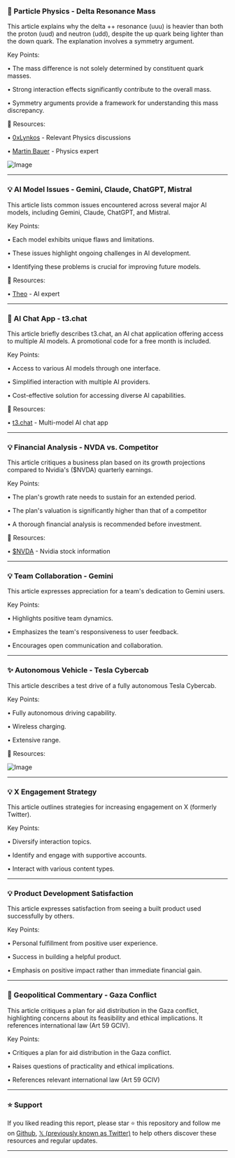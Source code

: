 ### 🤖 Particle Physics - Delta Resonance Mass

This article explains why the delta ++ resonance (uuu) is heavier than both the proton (uud) and neutron (udd), despite the up quark being lighter than the down quark.  The explanation involves a symmetry argument.

Key Points:

• The mass difference is not solely determined by constituent quark masses.


•  Strong interaction effects significantly contribute to the overall mass.


•  Symmetry arguments provide a framework for understanding this mass discrepancy.


🔗 Resources:

• [0xLynkos](https://x.com/0xLynkos) - Relevant Physics discussions


• [Martin Bauer](https://x.com/martinmbauer) - Physics expert


![Image](https://pbs.twimg.com/media/GpuUydQWIAA7yYd?format=jpg&name=small)


---

### 💡 AI Model Issues - Gemini, Claude, ChatGPT, Mistral

This article lists common issues encountered across several major AI models, including Gemini, Claude, ChatGPT, and Mistral.

Key Points:

•  Each model exhibits unique flaws and limitations.


•  These issues highlight ongoing challenges in AI development.


•  Identifying these problems is crucial for improving future models.


🔗 Resources:

• [Theo](https://x.com/theo) - AI expert


---

### 🚀 AI Chat App - t3.chat

This article briefly describes t3.chat, an AI chat application offering access to multiple AI models.  A promotional code for a free month is included.

Key Points:

• Access to various AI models through one interface.


•  Simplified interaction with multiple AI providers.


•  Cost-effective solution for accessing diverse AI capabilities.


🔗 Resources:

• [t3.chat](http://t3.chat) - Multi-model AI chat app


---

### 💡 Financial Analysis - NVDA vs. Competitor

This article critiques a business plan based on its growth projections compared to Nvidia's ($NVDA) quarterly earnings.

Key Points:

•  The plan's growth rate needs to sustain for an extended period.


• The plan's valuation is significantly higher than that of a competitor


•  A thorough financial analysis is recommended before investment.


🔗 Resources:

• [$NVDA](https://x.com/search?q=%24NVDA&src=cashtag_click) - Nvidia stock information


---

### 💡 Team Collaboration - Gemini

This article expresses appreciation for a team's dedication to Gemini users.

Key Points:

•  Highlights positive team dynamics.


•  Emphasizes the team's responsiveness to user feedback.


•  Encourages open communication and collaboration.



---

### ✨ Autonomous Vehicle - Tesla Cybercab

This article describes a test drive of a fully autonomous Tesla Cybercab.

Key Points:

•  Fully autonomous driving capability.


•  Wireless charging.


•  Extensive range.


🔗 Resources:


![Image](https://pbs.twimg.com/amplify_video_thumb/1918774512939573248/img/gQ4CmXRu6zldEFo9.jpg)


---

### 💡  X  Engagement Strategy

This article outlines strategies for increasing engagement on X (formerly Twitter).

Key Points:

•  Diversify interaction topics.


•  Identify and engage with supportive accounts.


•  Interact with various content types.


---

### 💡 Product Development Satisfaction

This article expresses satisfaction from seeing a built product used successfully by others.

Key Points:

• Personal fulfillment from positive user experience.


•  Success in building a helpful product.


•  Emphasis on positive impact rather than immediate financial gain.



---

### 🤖 Geopolitical Commentary - Gaza Conflict

This article critiques a plan for aid distribution in the Gaza conflict, highlighting concerns about its feasibility and ethical implications.  It references international law (Art 59 GCIV).

Key Points:

•  Critiques a plan for aid distribution in the Gaza conflict.


•  Raises questions of practicality and ethical implications.


•  References relevant international law (Art 59 GCIV)


---

### ⭐️ Support

If you liked reading this report, please star ⭐️ this repository and follow me on [Github](https://github.com/Drix10), [𝕏 (previously known as Twitter)](https://x.com/DRIX_10_) to help others discover these resources and regular updates.

---